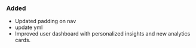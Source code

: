 
### Added
- Updated padding on nav
- update yml
- Improved user dashboard with personalized insights and new analytics cards.
